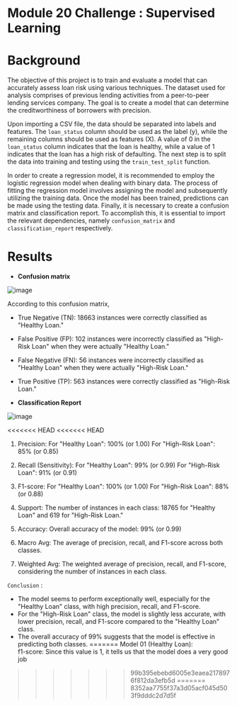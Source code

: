 # Module 20 Challenge : Supervised Learning

# Background

The objective of this project is to train and evaluate a model that can accurately assess loan risk using various techniques. The dataset used for analysis comprises of previous lending activities from a peer-to-peer lending services company. The goal is to create a model that can determine the creditworthiness of borrowers with precision. 

Upon importing a CSV file, the data should be separated into labels and features. The `loan_status` column should be used as the label (y), while the remaining columns should be used as features (X). A value of 0 in the `loan_status` column indicates that the loan is healthy, while a value of 1 indicates that the loan has a high risk of defaulting. The next step is to split the data into training and testing using the `train_test_split` function.

In order to create a regression model, it is recommended to employ the logistic regression model when dealing with binary data. The process of fitting the regression model involves assigning the model and subsequently utilizing the training data. Once the model has been trained, predictions can be made using the testing data. Finally, it is necessary to create a confusion matrix and classification report. To accomplish this, it is essential to import the relevant dependencies, namely `confusion_matrix` and `classification_report` respectively. 


# Results

* **Confusion matrix**

![image](https://github.com/lakigit/credit-risk-classification/assets/138610916/1babec63-7f6b-4c9b-883f-24c6e2bedba4)

According to this confusion matrix, 

* True Negative (TN): 18663 instances were correctly classified as "Healthy Loan."
* False Positive (FP): 102 instances were incorrectly classified as "High-Risk Loan" when they were actually "Healthy Loan."
* False Negative (FN): 56 instances were incorrectly classified as "Healthy Loan" when they were actually "High-Risk Loan."
* True Positive (TP): 563 instances were correctly classified as "High-Risk Loan."


* **Classification Report**

![image](https://github.com/lakigit/credit-risk-classification/assets/138610916/5cfc167b-b1d7-438d-b30a-c4c0673112fe)

<<<<<<< HEAD
<<<<<<< HEAD
1. Precision:
For "Healthy Loan": 100% (or 1.00)
For "High-Risk Loan": 85% (or 0.85)

2. Recall (Sensitivity):
For "Healthy Loan": 99% (or 0.99)
For "High-Risk Loan": 91% (or 0.91)

3. F1-score:
For "Healthy Loan": 100% (or 1.00)
For "High-Risk Loan": 88% (or 0.88)

4. Support:
The number of instances in each class: 18765 for "Healthy Loan" and 619 for "High-Risk Loan."

5. Accuracy:
Overall accuracy of the model: 99% (or 0.99)

6. Macro Avg:
The average of precision, recall, and F1-score across both classes.

7. Weighted Avg:
The weighted average of precision, recall, and F1-score, considering the number of instances in each class.

`Conclusion` : 

* The model seems to perform exceptionally well, especially for the "Healthy Loan" class, with high precision, recall, and F1-score.
* For the "High-Risk Loan" class, the model is slightly less accurate, with lower precision, recall, and F1-score compared to the "Healthy Loan" class.
* The overall accuracy of 99% suggests that the model is effective in predicting both classes.
=======
Model 01 (Healthy Loan): \
          f1-score: Since this value is 1, it tells us that the model does a very good job
>>>>>>> 99b395ebebd6005e3eaea2178976f812da3efb5d
=======
>>>>>>> 8352aa7755f37a3d05acf045d503f9dddc2d7d5f
